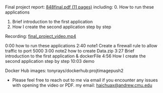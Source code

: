 
Final project report:
[848final.pdf (11 pages)](848final.pdf) 
including:
0. How to run these applications
1. Brief introduction to the first application
2. How I create the second application step by step

Recording:
[final_project_video.mp4](final_project_video.mp4)

0:00 how to run these applications
2:40 note1 Create a firewall rule to allow traffic to port 5000
3:00 note2 how to create Data.zip
3:27 Brief introduction to the first application & dockerFile
4:56 How I create the second application step by step
10:03 demo

Docker Hub images:
tonyrays/dockerhub:projtimagepush2

- Please feel free to reach out to me via email if you encounter any issues with opening the video or PDF.
my email: haichuax@andrew.cmu.edu
